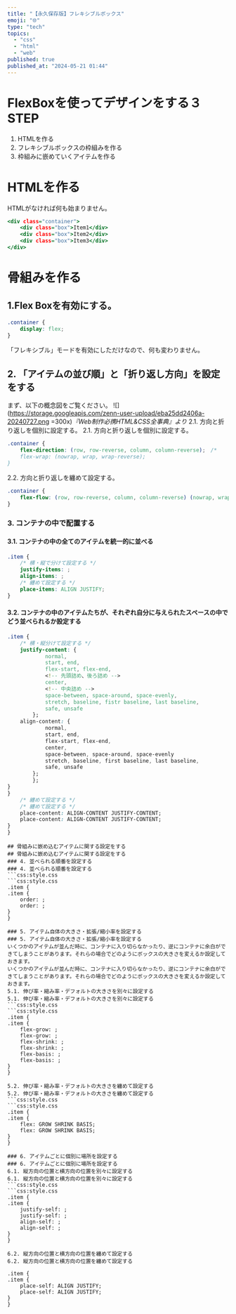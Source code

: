 ```yaml
---
title: "【永久保存版】フレキシブルボックス"
emoji: "🌐"
type: "tech"
topics:
  - "css"
  - "html"
  - "web"
published: true
published_at: "2024-05-21 01:44"
---
```


# FlexBoxを使ってデザインをする３STEP
1. HTMLを作る
2. フレキシブルボックスの枠組みを作る
3. 枠組みに嵌めていくアイテムを作る
# HTMLを作る
HTMLがなければ何も始まりません。
```html:index.html
<div class="container">
    <div class="box">Item1</div>
    <div class="box">Item2</div>
    <div class="box">Item3</div>
</div>
```
# 骨組みを作る
## 1.Flex Boxを有効にする。
```css:style.css
.container {
    display: flex;
}
```
「フレキシブル」モードを有効にしただけなので、何も変わりません。
## 2. 「アイテムの並び順」と「折り返し方向」を設定をする
まず、以下の概念図をご覧ください。
![](https://storage.googleapis.com/zenn-user-upload/eba25dd2406a-20240727.png =300x)*『Web制作必携HTML&CSS全事典』より*
2.1. 方向と折り返しを個別に設定する。
2.1. 方向と折り返しを個別に設定する。
```css:style.css
.container {
    flex-direction: (row, row-reverse, column, column-reverse);　/* 
    flex-wrap: (nowrap, wrap, wrap-reverse);
}
```
2.2. 方向と折り返しを纏めて設定する。
```css:style.css
.container {
    flex-flow: (row, row-reverse, column, column-reverse) (nowrap, wrap, wrap-reverse);
}
```
### 3. コンテナの中で配置する
#### 3.1. コンテナの中の全てのアイテムを統一的に並べる
```css:style.css
.item {
    /* 横・縦で分けて設定する */
    justify-items: ;
    align-items: ;
    /* 纏めて設定する */
    place-items: ALIGN JUSTIFY;
}
```
#### 3.2. コンテナの中のアイテムたちが、それぞれ自分に与えられたスペースの中でどう並べられるか設定する
```css:style.css
.item {
    /* 横・縦分けて設定する */
    justify-content: {
            normal,
            start, end,
            flex-start, flex-end,
            <!-- 先頭詰め、後ろ詰め -->
            center,
            <!-- 中央詰め -->
            space-between, space-around, space-evenly,
            stretch, baseline, fistr baseline, last baseline,
            safe, unsafe
        };
    align-content: {
            normal,
            start, end,
            flex-start, flex-end,
            center,
            space-between, space-around, space-evenly
            stretch, baseline, first baseline, last baseline,
            safe, unsafe
        };
        };
}
}
    /* 纏めて設定する */
    /* 纏めて設定する */
    place-content: ALIGN-CONTENT JUSTIFY-CONTENT;
    place-content: ALIGN-CONTENT JUSTIFY-CONTENT;
}
}
```
```
## 骨組みに嵌め込むアイテムに関する設定をする
## 骨組みに嵌め込むアイテムに関する設定をする
### 4. 並べられる順番を設定する
### 4. 並べられる順番を設定する
```css:style.css
```css:style.css
.item {
.item {
    order: ;
    order: ;
}
}
```
```
### 5. アイテム自体の大きさ・拡張/縮小率を設定する
### 5. アイテム自体の大きさ・拡張/縮小率を設定する
いくつかのアイテムが並んだ時に、コンテナに入り切らなかったり、逆にコンテナに余白ができてしまうことがあります。それらの場合でどのようにボックスの大きさを変えるか設定しておきます。
いくつかのアイテムが並んだ時に、コンテナに入り切らなかったり、逆にコンテナに余白ができてしまうことがあります。それらの場合でどのようにボックスの大きさを変えるか設定しておきます。
5.1. 伸び率・縮み率・デフォルトの大きさを別々に設定する
5.1. 伸び率・縮み率・デフォルトの大きさを別々に設定する
```css:style.css
```css:style.css
.item {
.item {
    flex-grow: ;
    flex-grow: ;
    flex-shrink: ;
    flex-shrink: ;
    flex-basis: ;
    flex-basis: ;
}
}
```
```
5.2. 伸び率・縮み率・デフォルトの大きさを纏めて設定する
5.2. 伸び率・縮み率・デフォルトの大きさを纏めて設定する
```css:style.css
```css:style.css
.item {
.item {
    flex: GROW SHRINK BASIS;
    flex: GROW SHRINK BASIS;
}
}
```
```
### 6. アイテムごとに個別に場所を設定する
### 6. アイテムごとに個別に場所を設定する
6.1. 縦方向の位置と横方向の位置を別々に設定する
6.1. 縦方向の位置と横方向の位置を別々に設定する
```css:style.css
```css:style.css
.item {
.item {
    justify-self: ;
    justify-self: ;
    align-self: ;
    align-self: ;
}
}
```
```
6.2. 縦方向の位置と横方向の位置を纏めて設定する
6.2. 縦方向の位置と横方向の位置を纏めて設定する
```
```
.item {
.item {
    place-self: ALIGN JUSTIFY;
    place-self: ALIGN JUSTIFY;
}
}
```